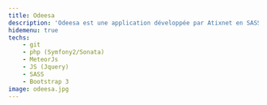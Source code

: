 ```yaml
---
title: Odeesa
description: 'Odeesa est une application développée par Atixnet en SASS pour la gestion d’évènement<br/> avec contrôle d’accès par badge sous forme de QrCode.'
hidemenu: true
techs:
	- git
	- php (Symfony2/Sonata)
	- MeteorJs 
	- JS (Jquery)
	- SASS
	- Bootstrap 3
image: odeesa.jpg
---
```

